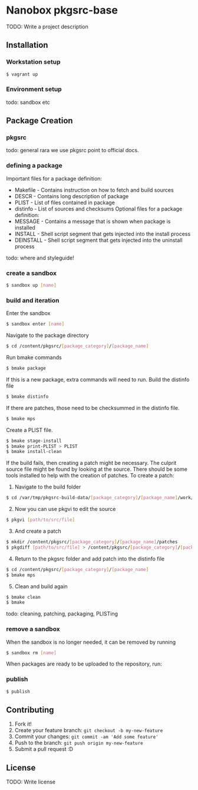 # Nanobox pkgsrc-base

TODO: Write a project description

## Installation

### Workstation setup

```bash
$ vagrant up
```

### Environment setup

todo: sandbox etc

## Package Creation

### pkgsrc

todo: general rara we use pkgsrc point to official docs.

### defining a package

Important files for a package definition:
* Makefile - Contains instruction on how to fetch and build sources
* DESCR - Contains long description of package
* PLIST - List of files contained in package
* distinfo - List of sources and checksums
Optional files for a package definition:
* MESSAGE - Contains a message that is shown when package is installed
* INSTALL - Shell script segment that gets injected into the install process
* DEINSTALL - Shell script segment that gets injected into the uninstall process

todo: where and styleguide!

### create a sandbox
```bash
$ sandbox up [name]
```

### build and iteration
Enter the sandbox
```bash
$ sandbox enter [name]
```
Navigate to the package directory
```bash
$ cd /content/pkgsrc/[package_category]/[package_name]
```
Run bmake commands
```bash
$ bmake package
```
If this is a new package, extra commands will need to run.
Build the distinfo file
```bash
$ bmake distinfo
```
If there are patches, those need to be checksummed in the distinfo file.
```bash
$ bmake mps
```
Create a PLIST file.
```bash
$ bmake stage-install
$ bmake print-PLIST > PLIST
$ bmake install-clean
```
If the build fails, then creating a patch might be necessary.
The culprit source file might be found by looking at the source.
There should be some tools installed to help with the creation of patches.
To create a patch:
1. Navigate to the build folder
```bash
$ cd /var/tmp/pkgsrc-build-data/[package_category]/[package_name]/work/[package_source_dir]
```
2. Now you can use pkgvi to edit the source
```bash
$ pkgvi [path/to/src/file]
```
3. And create a patch
```bash
$ mkdir /content/pkgsrc/[package_category]/[package_name]/patches
$ pkgdiff [path/to/src/file] > /content/pkgsrc/[package_category]/[package_name]/patches/patch-path_to_src_file
```
4. Return to the pkgsrc folder and add patch into the distinfo file
```bash
$ cd /content/pkgsrc/[package_category]/[package_name]
$ bmake mps
```
5. Clean and build again
```bash
$ bmake clean
$ bmake
```

todo: cleaning, patching, packaging, PLISTing

### remove a sandbox
When the sandbox is no longer needed, it can be removed by running
```bash
$ sandbox rm [name]
```
When packages are ready to be uploaded to the repository, run:
### publish
```bash
$ publish
```

## Contributing

1. Fork it!
2. Create your feature branch: `git checkout -b my-new-feature`
3. Commit your changes: `git commit -am 'Add some feature'`
4. Push to the branch: `git push origin my-new-feature`
5. Submit a pull request :D

## License

TODO: Write license
